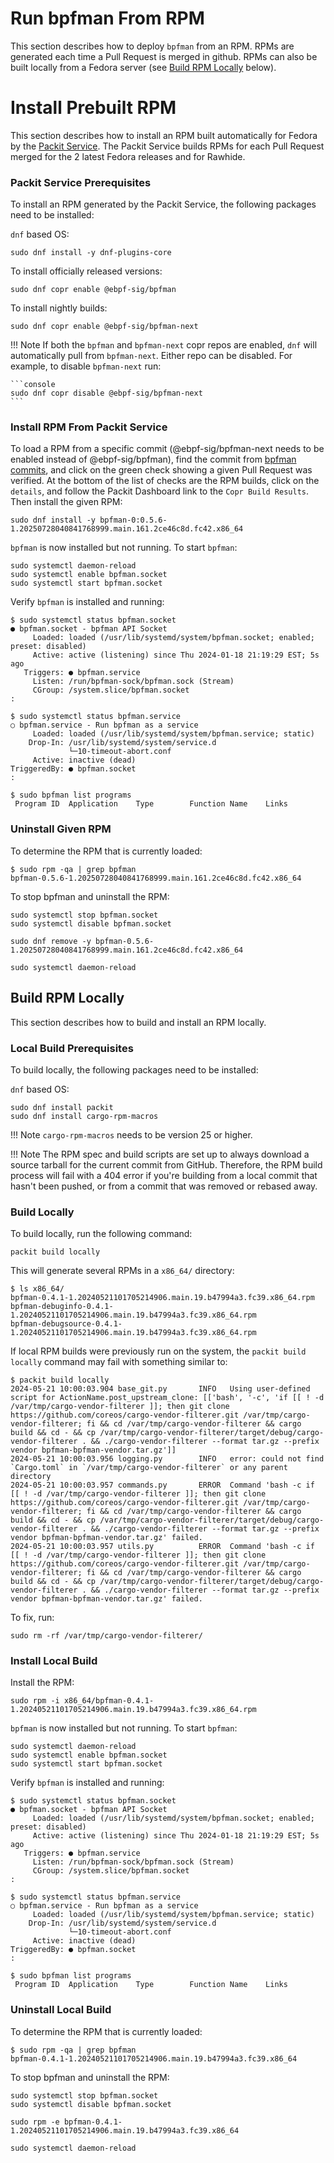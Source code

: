 # Run bpfman From RPM

This section describes how to deploy `bpfman` from an RPM.
RPMs are generated each time a Pull Request is merged in github. RPMs can also
be built locally from a Fedora server (see [Build RPM Locally](#build-rpm-locally)
below).

# Install Prebuilt RPM

This section describes how to install an RPM built automatically for Fedora by the
[Packit Service](https://dashboard.packit.dev/projects/github.com/bpfman/bpfman).
The Packit Service builds RPMs for each Pull Request merged for the 2 latest
Fedora releases and for Rawhide.

### Packit Service Prerequisites

To install an RPM generated by the Packit Service, the following packages need
to be installed:

`dnf` based OS:

```console
sudo dnf install -y dnf-plugins-core
```

To install officially released versions:

```console
sudo dnf copr enable @ebpf-sig/bpfman
```

To install nightly builds:

```console
sudo dnf copr enable @ebpf-sig/bpfman-next
```

!!! Note
    If both the `bpfman` and `bpfman-next` copr repos are enabled, `dnf` will
    automatically pull from `bpfman-next`.
    Either repo can be disabled.
    For example, to disable `bpfman-next` run:

    ```console
    sudo dnf copr disable @ebpf-sig/bpfman-next
    ```

### Install RPM From Packit Service

To load a RPM from a specific commit (@ebpf-sig/bpfman-next needs to be enabled
instead of @ebpf-sig/bpfman), find the commit from [bpfman commits](https://github.com/bpfman/bpfman/commits/main/), and click on the green check showing a given Pull Request was verified.
At the bottom of the list of checks are the RPM builds, click on the `details`,
and follow the Packit Dashboard link to the `Copr Build Results`.
Then install the given RPM:

```console
sudo dnf install -y bpfman-0:0.5.6-1.20250728040841768999.main.161.2ce46c8d.fc42.x86_64
```

`bpfman` is now installed but not running.
To start `bpfman`:

```console
sudo systemctl daemon-reload
sudo systemctl enable bpfman.socket
sudo systemctl start bpfman.socket
```

Verify `bpfman` is installed and running:

```console
$ sudo systemctl status bpfman.socket
● bpfman.socket - bpfman API Socket
     Loaded: loaded (/usr/lib/systemd/system/bpfman.socket; enabled; preset: disabled)
     Active: active (listening) since Thu 2024-01-18 21:19:29 EST; 5s ago
   Triggers: ● bpfman.service
     Listen: /run/bpfman-sock/bpfman.sock (Stream)
     CGroup: /system.slice/bpfman.socket
:

$ sudo systemctl status bpfman.service
○ bpfman.service - Run bpfman as a service
     Loaded: loaded (/usr/lib/systemd/system/bpfman.service; static)
    Drop-In: /usr/lib/systemd/system/service.d
             └─10-timeout-abort.conf
     Active: inactive (dead)
TriggeredBy: ● bpfman.socket
:

$ sudo bpfman list programs
 Program ID  Application    Type        Function Name    Links
```

### Uninstall Given RPM

To determine the RPM that is currently loaded:

```console
$ sudo rpm -qa | grep bpfman
bpfman-0.5.6-1.20250728040841768999.main.161.2ce46c8d.fc42.x86_64
```

To stop bpfman and uninstall the RPM:

```console
sudo systemctl stop bpfman.socket
sudo systemctl disable bpfman.socket

sudo dnf remove -y bpfman-0.5.6-1.20250728040841768999.main.161.2ce46c8d.fc42.x86_64

sudo systemctl daemon-reload
```

## Build RPM Locally

This section describes how to build and install an RPM locally.

### Local Build Prerequisites

To build locally, the following packages need to be installed:

`dnf` based OS:

```console
sudo dnf install packit
sudo dnf install cargo-rpm-macros
```

!!! Note
    `cargo-rpm-macros` needs to be version 25 or higher.

!!! Note
     The RPM spec and build scripts are set up to always download a source
     tarball for the current commit from GitHub. Therefore, the RPM build process
     will fail with a 404 error if you're building from a local commit that
     hasn't been pushed, or from a commit that was removed or rebased away.

### Build Locally

To build locally, run the following command:

```console
packit build locally
```

This will generate several RPMs in a `x86_64/` directory:

```console
$ ls x86_64/
bpfman-0.4.1-1.20240521101705214906.main.19.b47994a3.fc39.x86_64.rpm
bpfman-debuginfo-0.4.1-1.20240521101705214906.main.19.b47994a3.fc39.x86_64.rpm
bpfman-debugsource-0.4.1-1.20240521101705214906.main.19.b47994a3.fc39.x86_64.rpm
```

If local RPM builds were previously run on the system, the `packit build locally` command may
fail with something similar to:

```console
$ packit build locally
2024-05-21 10:00:03.904 base_git.py       INFO   Using user-defined script for ActionName.post_upstream_clone: [['bash', '-c', 'if [[ ! -d /var/tmp/cargo-vendor-filterer ]]; then git clone https://github.com/coreos/cargo-vendor-filterer.git /var/tmp/cargo-vendor-filterer; fi && cd /var/tmp/cargo-vendor-filterer && cargo build && cd - && cp /var/tmp/cargo-vendor-filterer/target/debug/cargo-vendor-filterer . && ./cargo-vendor-filterer --format tar.gz --prefix vendor bpfman-bpfman-vendor.tar.gz']]
2024-05-21 10:00:03.956 logging.py        INFO   error: could not find `Cargo.toml` in `/var/tmp/cargo-vendor-filterer` or any parent directory
2024-05-21 10:00:03.957 commands.py       ERROR  Command 'bash -c if [[ ! -d /var/tmp/cargo-vendor-filterer ]]; then git clone https://github.com/coreos/cargo-vendor-filterer.git /var/tmp/cargo-vendor-filterer; fi && cd /var/tmp/cargo-vendor-filterer && cargo build && cd - && cp /var/tmp/cargo-vendor-filterer/target/debug/cargo-vendor-filterer . && ./cargo-vendor-filterer --format tar.gz --prefix vendor bpfman-bpfman-vendor.tar.gz' failed.
2024-05-21 10:00:03.957 utils.py          ERROR  Command 'bash -c if [[ ! -d /var/tmp/cargo-vendor-filterer ]]; then git clone https://github.com/coreos/cargo-vendor-filterer.git /var/tmp/cargo-vendor-filterer; fi && cd /var/tmp/cargo-vendor-filterer && cargo build && cd - && cp /var/tmp/cargo-vendor-filterer/target/debug/cargo-vendor-filterer . && ./cargo-vendor-filterer --format tar.gz --prefix vendor bpfman-bpfman-vendor.tar.gz' failed.
```

To fix, run:

```console
sudo rm -rf /var/tmp/cargo-vendor-filterer/
```

### Install Local Build

Install the RPM:

```console
sudo rpm -i x86_64/bpfman-0.4.1-1.20240521101705214906.main.19.b47994a3.fc39.x86_64.rpm
```

`bpfman` is now installed but not running.
To start `bpfman`:

```console
sudo systemctl daemon-reload
sudo systemctl enable bpfman.socket
sudo systemctl start bpfman.socket
```

Verify `bpfman` is installed and running:

```console
$ sudo systemctl status bpfman.socket
● bpfman.socket - bpfman API Socket
     Loaded: loaded (/usr/lib/systemd/system/bpfman.socket; enabled; preset: disabled)
     Active: active (listening) since Thu 2024-01-18 21:19:29 EST; 5s ago
   Triggers: ● bpfman.service
     Listen: /run/bpfman-sock/bpfman.sock (Stream)
     CGroup: /system.slice/bpfman.socket
:

$ sudo systemctl status bpfman.service
○ bpfman.service - Run bpfman as a service
     Loaded: loaded (/usr/lib/systemd/system/bpfman.service; static)
    Drop-In: /usr/lib/systemd/system/service.d
             └─10-timeout-abort.conf
     Active: inactive (dead)
TriggeredBy: ● bpfman.socket
:

$ sudo bpfman list programs
 Program ID  Application    Type        Function Name    Links
```

### Uninstall Local Build

To determine the RPM that is currently loaded:

```console
$ sudo rpm -qa | grep bpfman
bpfman-0.4.1-1.20240521101705214906.main.19.b47994a3.fc39.x86_64
```

To stop bpfman and uninstall the RPM:

```console
sudo systemctl stop bpfman.socket
sudo systemctl disable bpfman.socket

sudo rpm -e bpfman-0.4.1-1.20240521101705214906.main.19.b47994a3.fc39.x86_64

sudo systemctl daemon-reload
```
